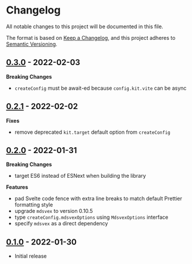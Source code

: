 # Changelog

All notable changes to this project will be documented in this file.

The format is based on [Keep a Changelog](https://keepachangelog.com/en/1.0.0/),
and this project adheres to [Semantic Versioning](https://semver.org/spec/v2.0.0.html).

## [0.3.0](https://github.com/metonym/sveldoc/releases/tag/v0.3.0) - 2022-02-03

**Breaking Changes**

- `createConfig` must be await-ed because `config.kit.vite` can be async

## [0.2.1](https://github.com/metonym/sveldoc/releases/tag/v0.2.1) - 2022-02-02

**Fixes**

- remove deprecated `kit.target` default option from `createConfig`

## [0.2.0](https://github.com/metonym/sveldoc/releases/tag/v0.2.0) - 2022-01-31

**Breaking Changes**

- target ES6 instead of ESNext when building the library

**Features**

- pad Svelte code fence with extra line breaks to match default Prettier formatting style
- upgrade `mdsvex` to version 0.10.5
- type `createConfig.mdsvexOptions` using `MdsvexOptions` interface
- specify `mdsvex` as a direct dependency

## [0.1.0](https://github.com/metonym/sveldoc/releases/tag/v0.1.0) - 2022-01-30

- Initial release
